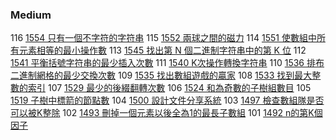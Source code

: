 ### Medium

116 [1554 只有一個不字符的字符串](./Medium/1552.md) 
115 [1552 兩球之間的磁力](./Medium/1552.md) 
114 [1551 使數組中所有元素相等的最小操作數](./Medium/1551.md) 
113 [1545 找出第 N 個二進制字符串中的第 K 位](./Medium/1545.md) 
112 [1541 平衡括號字符串的最少插入次數](./Medium/1541.md) 
111 [1540 K次操作轉換字符串](./Medium/1540.md) 
110 [1536 排布二進制網格的最少交換次數](./Medium/1536.md) 
109 [1535 找出數組遊戲的贏家](./Medium/1535.md) 
108 [1533 找到最大整數的索引](./Medium/1533.md) 
107 [1529 最少的後綴翻轉次數](./Medium/1529.md) 
106 [1524 和為奇數的子樹組數目](./Medium/1524.md) 
105 [1519 子樹中標箭的節點數](./Medium/1519.md) 
104 [1500 設計文件分享系統](./Medium/1500.md) 
103 [1497 檢查數組隊是否可以被K整除](./Medium/1497.md) 
102 [1493 刪掉一個元素以後全為1的最長子數組](./Medium/1492.md) 
101 [1492 n的第K個因子](./Medium/1492.md) 